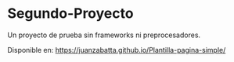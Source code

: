 # Segundo-Proyecto
Un proyecto de prueba sin frameworks ni preprocesadores.

Disponible en: https://juanzabatta.github.io/Plantilla-pagina-simple/
